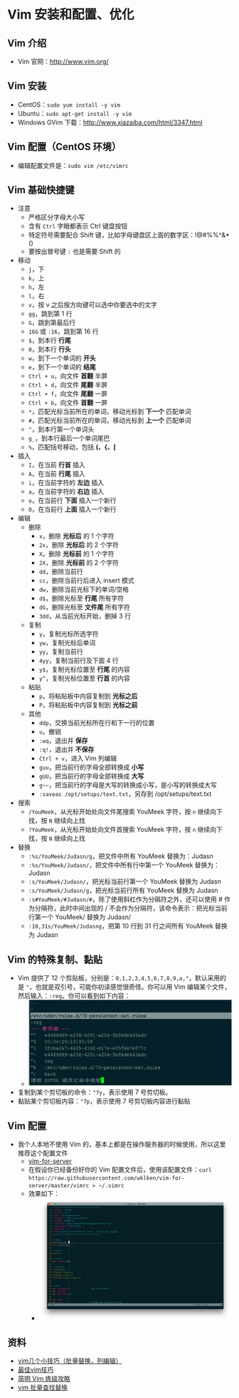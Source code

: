 # Vim 安装和配置、优化

## Vim 介绍

- Vim 官网：<http://www.vim.org/>

## Vim 安装

- CentOS：`sudo yum install -y vim`
- Ubuntu：`sudo apt-get install -y vim`
- Windows GVim 下载：<http://www.xiazaiba.com/html/3347.html>

## Vim 配置（CentOS 环境）

- 编辑配置文件是：`sudo vim /etc/vimrc`

## Vim 基础快捷键

- 注意
    - 严格区分字母大小写
    - 含有 `Ctrl` 字眼都表示 Ctrl 键盘按钮
    - 特定符号需要配合 Shift 键，比如字母键盘区上面的数字区：!@#%%^&*()
    - 要按出冒号键 `:` 也是需要 Shift 的
- 移动
    - `j`，下
    - `k`，上
    - `h`，左
    - `l`，右
    - `v`，按 v 之后按方向键可以选中你要选中的文字
    - `gg`，跳到第 1 行
    - `G`，跳到第最后行
    - `16G` 或 `:16`，跳到第 16 行
    - `$`，到本行 **行尾**
    - `0`，到本行 **行头**
    - `w`，到下一个单词的 **开头**
    - `e`，到下一个单词的 **结尾**
    - `Ctrl + u`，向文件 **首翻** 半屏
    - `Ctrl + d`，向文件 **尾翻** 半屏
    - `Ctrl + f`，向文件 **尾翻** 一屏
    - `Ctrl + b`，向文件 **首翻** 一屏 
    - `*`，匹配光标当前所在的单词，移动光标到 **下一个** 匹配单词
    - `#`，匹配光标当前所在的单词，移动光标到 **上一个** 匹配单词
    - `^`，到本行第一个单词头
    - `g_`，到本行最后一个单词尾巴
    - `%`，匹配括号移动，包括 **(、{、[**
- 插入
    - `I`，在当前 **行首** 插入
    - `A`，在当前 **行尾** 插入
    - `i`，在当前字符的 **左边** 插入
    - `a`，在当前字符的 **右边** 插入
    - `o`，在当前行 **下面** 插入一个新行
    - `O`，在当前行 **上面** 插入一个新行
- 编辑
    - 删除
        - `x`，删除 **光标后** 的 1 个字符
        - `2x`，删除 **光标后** 的 2 个字符
        - `X`，删除 **光标前** 的 1 个字符
        - `2X`，删除 **光标前** 的 2 个字符
        - `dd`，删除当前行
        - `cc`，删除当前行后进入 insert 模式
        - `dw`，删除当前光标下的单词/空格
        - `d$`，删除光标至 **行尾** 所有字符
        - `dG`，删除光标至 **文件尾** 所有字符
        - `3dd`，从当前光标开始，删掉 3 行
    - 复制
        - `y`，复制光标所选字符
        - `yw`，复制光标后单词
        - `yy`，复制当前行
        - `4yy`，复制当前行及下面 4 行
        - `y$`，复制光标位置至 **行尾** 的内容
        - `y^`，复制光标位置至 **行首** 的内容
    - 粘贴
        - `p`，将粘贴板中内容复制到 **光标之后**
        - `P`，将粘贴板中内容复制到 **光标之前**
    - 其他
	    - `ddp`，交换当前光标所在行和下一行的位置
	    - `u`，撤销
	    - `:wq`，退出并 **保存**
	    - `:q!`，退出并 **不保存**
	    - `Ctrl + v`，进入 Vim 列编辑
	    - `guu`，把当前行的字母全部转换成 **小写**
	    - `gUU`，把当前行的字母全部转换成 **大写**
	    - `g~~`，把当前行的字母是大写的转换成小写，是小写的转换成大写
	    - `:saveas /opt/setups/text.txt`，另存到 /opt/setups/text.txt
- 搜索
    - `/YouMeek`，从光标开始处向文件尾搜索 YouMeek 字符，按 `n` 继续向下找，按 `N` 继续向上找
    - `?YouMeek`，从光标开始处向文件首搜索 YouMeek 字符，按 `n` 继续向下找，按 `N` 继续向上找
- 替换
    - `:%s/YouMeek/Judasn/g`，把文件中所有 YouMeek 替换为：Judasn
    - `:%s/YouMeek/Judasn/`，把文件中所有行中第一个 YouMeek 替换为：Judasn
    - `:s/YouMeek/Judasn/`，把光标当前行第一个 YouMeek 替换为 Judasn
    - `:s/YouMeek/Judasn/g`，把光标当前行所有 YouMeek 替换为 Judasn
    - `:s#YouMeek/#Judasn/#`，除了使用斜杠作为分隔符之外，还可以使用 # 作为分隔符，此时中间出现的 / 不会作为分隔符，该命令表示：把光标当前行第一个 YouMeek/ 替换为 Judasn/
    - `:10,31s/YouMeek/Judasng`，把第 10 行到 31 行之间所有 YouMeek 替换为 Judasn


## Vim 的特殊复制、黏贴

- Vim 提供了 12 个剪贴板，分别是：`0,1,2,3,4,5,6,7,8,9,a,"`，默认采用的是 `"`，也就是双引号，可能你初读感觉很奇怪。你可以用 Vim 编辑某个文件，然后输入：`:reg`。你可以看到如下内容：
	- ![vim](images/Vim-Cut-And-Paste-a-1.png)
- 复制到某个剪切板的命令：`"7y`，表示使用 7 号剪切板。
- 黏贴某个剪切板内容：`"7p`，表示使用 7 号剪切板内容进行黏贴

## Vim 配置

- 我个人本地不使用 Vim 的，基本上都是在操作服务器的时候使用，所以这里推荐这个配置文件
	- [vim-for-server](https://github.com/wklken/vim-for-server)
	- 在假设你已经备份好你的 Vim 配置文件后，使用该配置文件：`curl https://raw.githubusercontent.com/wklken/vim-for-server/master/vimrc > ~/.vimrc`
	- 效果如下：
		- ![vim-for-server](images/vim-for-server.png)

## 资料

- [vim几个小技巧（批量替换，列编辑）](http://blogread.cn/it/article/1010?f=sa)
- [最佳vim技巧](http://www.2maomao.com/blog/wp-content/uploads/vim_tips.txt)
- [简明 Vim 练级攻略](http://coolshell.cn/articles/5426.html)
- [vim 批量查找替换](http://blog.csdn.net/wangchong0/article/details/6801956)